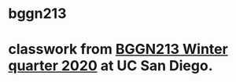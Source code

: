 # bggn213

# classwork from [BGGN213 Winter quarter 2020](https://bioboot.github.io/bggn213_W20/lectures/#11) at UC San Diego.
